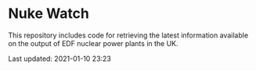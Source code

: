 # Nuke Watch

This repository includes code for retrieving the latest information available on the output of EDF nuclear power plants in the UK.

Last updated: 2021-01-10 23:23